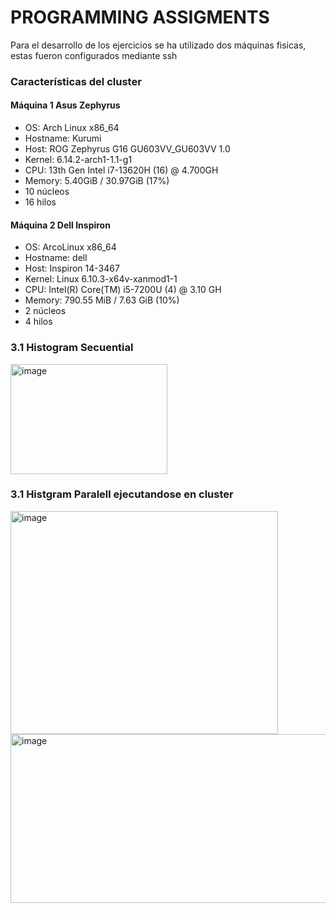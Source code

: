 # PROGRAMMING ASSIGMENTS
Para el desarrollo de los ejercicios se ha utilizado dos máquinas fisicas, estas fueron configurados mediante ssh

### Características del cluster
#### Máquina 1 Asus Zephyrus
- OS: Arch Linux x86_64
- Hostname: Kurumi
- Host: ROG Zephyrus G16 GU603VV_GU603VV 1.0
- Kernel: 6.14.2-arch1-1.1-g1
- CPU: 13th Gen Intel i7-13620H (16) @ 4.700GH
- Memory: 5.40GiB / 30.97GiB (17%)
- 10 núcleos
- 16 hilos


#### Máquina 2 Dell Inspiron
- OS: ArcoLinux x86_64
- Hostname: dell
- Host: Inspiron 14-3467
- Kernel: Linux 6.10.3-x64v-xanmod1-1
- CPU: Intel(R) Core(TM) i5-7200U (4) @ 3.10 GH
- Memory: 790.55 MiB / 7.63 GiB (10%)
- 2 núcleos
- 4 hilos

### 3.1 Histogram Secuential

<img width="251" height="176" alt="image" src="https://github.com/user-attachments/assets/98924264-8dbc-4aff-8b4b-bd0464954024" />

### 3.1 Histgram Paralell ejecutandose en cluster

<img width="428" height="357" alt="image" src="https://github.com/user-attachments/assets/c5b70390-d09d-400c-bfa2-8e8e0a0cd9f0" />


<img width="545" height="270" alt="image" src="https://github.com/user-attachments/assets/29534b36-01d7-452d-a043-b20b56518dfa" />

